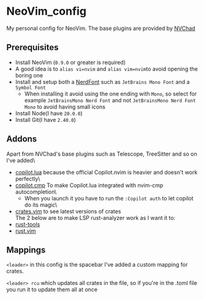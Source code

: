 # NeoVim_config
My personal config for NeoVim. The base plugins are provided by [NVChad](https://nvchad.com)

## Prerequisites
- Install NeoVim (`0.9.0` or greater is required)
- A good idea is to `alias vi=nvim` and `alias vim=nvim`to avoid opening the boring one
- Install and setup both a [NerdFont](https://www.nerdfonts.com) such as `JetBrains Mono Font` and a `Symbol Font`
  - When installing it avoid using the one ending with `Mono`, so select for example `JetBrainsMono Nerd Font` and not `JetBrainsMono Nerd Font Mono` to avoid having small icons
- Install Node(I have `20.0.0`)
- Install Git(I have `2.40.0`)
## Addons
Apart from NVChad's base plugins such as Telescope, TreeSitter and so on I've added\

* [copilot.lua](https://github.com/zbirenbaum/copilot.lua) because the official Copilot.nvim is heavier and doesn't work perfectly\
* [copilot.cmp](https://github.com/zbirenbaum/copilot-cmp) To make Copilot.lua integrated with nvim-cmp autocompletion\
  * When you launch it you have to run the `:Copilot auth` to let copilot do its magic\
* [crates.vim](https://github.com/Saecki/crates.nvim) to see latest versions of crates\
The 2 below are to make LSP rust-analyzer work as I want it to:
* [rust-tools](https://github.com/simrat39/rust-tools.nvim)
* [rust.vim](https://github.com/rust-lang/rust.vim)


## Mappings
`<leader>` in this config is the  spacebar
I've added a custom mapping for crates.   

`<leader> rcu` which updates all crates in the file, so if you're in the .toml file you run it to update them all at once
